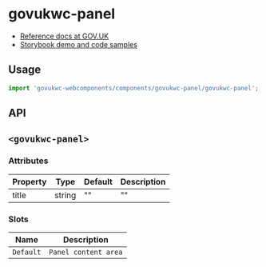 # govukwc-panel

- [Reference docs at GOV.UK](https://design-system.service.gov.uk/components/panel/)
- [Storybook demo and code samples](http://tgreyuk.github.io/govuk-webcomponents/storybook/?path=/story/panel/)

## Usage

```javascript
import 'govukwc-webcomponents/components/govukwc-panel/govukwc-panel';
```

## API

## `<govukwc-panel>`

### Attributes

| Property  |  Type     | Default | Description |
|-----------|-----------|---------|-------------|
| title|string|""|""| 

### Slots

| Name  |  Description     |
|-----------|-----------|
| `Default` | `Panel content area` |

